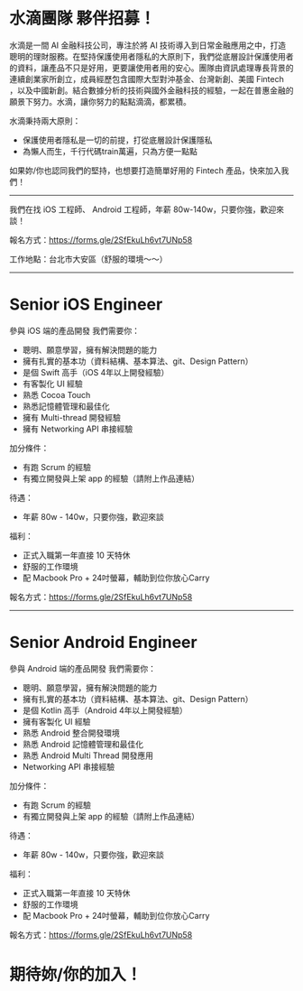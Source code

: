 # 水滴團隊 夥伴招募！


水滴是一間 AI 金融科技公司，專注於將 AI 技術導入到日常金融應用之中，打造聰明的理財服務。在堅持保護使用者隱私的大原則下，我們從底層設計保護使用者的資料，讓產品不只是好用，更要讓使用者用的安心。團隊由資訊處理專長背景的連續創業家所創立，成員經歷包含國際大型對沖基金、台灣新創、美國 Fintech ，以及中國新創。結合數據分析的技術與國外金融科技的經驗，一起在普惠金融的願景下努力。水滴，讓你努力的點點滴滴，都累積。

水滴秉持兩大原則：
- 保護使用者隱私是一切的前提，打從底層設計保護隱私
- 為懶人而生，千行代碼train萬遍，只為方便一點點

如果妳/你也認同我們的堅持，也想要打造簡單好用的 Fintech 產品，快來加入我們！

---------------------------------------------------------------------------------

我們在找 iOS 工程師、 Android 工程師，年薪 80w-140w，只要你強，歡迎來談！

報名方式：https://forms.gle/2SfEkuLh6vt7UNp58

工作地點：台北市大安區（舒服的環境～～）

---------------------------------------------------------------------------------

# Senior iOS Engineer

參與 iOS 端的產品開發
我們需要你：
- 聰明、願意學習，擁有解決問題的能力
- 擁有扎實的基本功（資料結構、基本算法、git、Design Pattern）
- 是個 Swift 高手（iOS 4年以上開發經驗）
- 有客製化 UI 經驗
- 熟悉 Cocoa Touch
- 熟悉記憶體管理和最佳化
- 擁有 Multi-thread 開發經驗
- 擁有 Networking API 串接經驗

加分條件：
- 有跑 Scrum 的經驗
- 有獨立開發與上架 app 的經驗（請附上作品連結）

待遇：
- 年薪 80w - 140w，只要你強，歡迎來談

福利：
- 正式入職第一年直接 10 天特休
- 舒服的工作環境
- 配 Macbook Pro + 24吋螢幕，輔助到位你放心Carry


報名方式：https://forms.gle/2SfEkuLh6vt7UNp58

---------------------------------------------------------------------------------

# Senior Android Engineer

參與 Android 端的產品開發
我們需要你：

- 聰明、願意學習，擁有解決問題的能力
- 擁有扎實的基本功（資料結構、基本算法、git、Design Pattern）
- 是個 Kotlin 高手（Android 4年以上開發經驗）
- 擁有客製化 UI 經驗
- 熟悉 Android 整合開發環境
- 熟悉 Android 記憶體管理和最佳化
- 熟悉 Android Multi Thread 開發應用
- Networking API 串接經驗

加分條件：
- 有跑 Scrum 的經驗
- 有獨立開發與上架 app 的經驗（請附上作品連結）

待遇：
- 年薪 80w - 140w，只要你強，歡迎來談

福利：
- 正式入職第一年直接 10 天特休
- 舒服的工作環境
- 配 Macbook Pro + 24吋螢幕，輔助到位你放心Carry


報名方式：https://forms.gle/2SfEkuLh6vt7UNp58

# 期待妳/你的加入！

